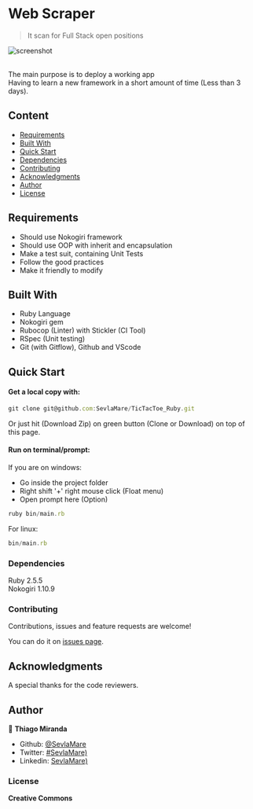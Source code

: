 # Web Scraper
> It scan for Full Stack open positions

![screenshot](.screenshot.png)

<br>The main purpose is to deploy a working app<br>
Having to learn a new framework in a short amount of time (Less than 3 days).

## Content

* [Requirements](#requirements)
* [Built With](#built-with)
* [Quick Start](#quick-start)
* [Dependencies](#dependencies)
* [Contributing](#contributing)
* [Acknowledgments](#acknowledgments)
* [Author](#author)
* [License](#license)

## Requirements

<ul>
  <li>Should use Nokogiri framework</li>
  <li>Should use OOP with inherit and encapsulation</li>
  <li>Make a test suit, containing Unit Tests</li>
  <li>Follow the good practices</li>
  <li>Make it friendly to modify</li>
</ul>

## Built With

- Ruby Language <br>
- Nokogiri gem
- Rubocop (Linter) with Stickler (CI Tool)<br>
- RSpec (Unit testing) <br>
- Git (with Gitflow), Github and VScode <br>

## Quick Start

#### Get a local copy with:<br>
```js
git clone git@github.com:SevlaMare/TicTacToe_Ruby.git
```
Or just hit (Download Zip) on green button (Clone or Download) on top of this page.

#### Run on terminal/prompt:

If you are on windows:
* Go inside the project folder
* Right shift '+' right mouse click (Float menu)
* Open prompt here (Option)
```js
ruby bin/main.rb
```
For linux:
```js
bin/main.rb
```

### Dependencies

Ruby 2.5.5<br>
Nokogiri 1.10.9

### Contributing

Contributions, issues and feature requests are welcome!

You can do it on [issues page](issues/).

## Acknowledgments

A special thanks for the code reviewers.

## Author

👤 **Thiago Miranda**

- Github: [@SevlaMare](https://github.com/SevlaMare)
- Twitter: [#SevlaMare)](https://twitter.com/SevlaMare)
- Linkedin: [SevlaMare)](https://www.linkedin.com/in/sevlamare)

### License

<strong>Creative Commons</strong>